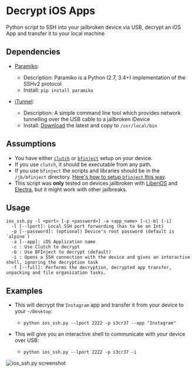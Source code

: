 # Decrypt iOS Apps
Python script to SSH into your jailbroken device via USB, decrypt an iOS App and transfer it to your local machine

## Dependencies
- [Paramiko](http://www.paramiko.org/):
  - Description: Paramiko is a Python (2.7, 3.4+) implementation of the SSHv2 protocol
  - Install: `pip install paramiko`
  
- [iTunnel](https://code.google.com/archive/p/iphonetunnel-usbmuxconnectbyport/downloads):
  - Description: A simple command line tool which provides network tunnelling over the USB cable to a jailbroken iDevice
  - Install: [Download](https://code.google.com/archive/p/iphonetunnel-usbmuxconnectbyport/downloads) the latest and copy to `/usr/local/bin`

## Assumptions
- You have either [`clutch`](https://github.com/KJCracks/Clutch) or [`bfinject`](https://github.com/BishopFox/bfinject) setup on your device.
- If you use `clutch`, it should be executable from any path.
- If you use `bfinject` the scripts and libraries should be in the `/jb/bfinject` directory. [Here's how to setup `bfinject` this way](https://ivrodriguez.com/reverse-engineer-ios-apps-ios-11-edition-part1/).
- This script was **only** tested on devices jailbroken with [LiberiOS](http://newosxbook.com/liberios/) and [Electra](https://coolstar.org/electra/), but it might work with other jailbreaks.

## Usage
```
ios_ssh.py -l <port> [-p <password>] -a <app_name> [-c|-b] [-i]
  -l [--lport]: Local SSH port forwarding (has to be an Int)
  -p [--password]: (optional) Device's root password (default is `alpine`)
  -a [--app]: iOS Application name
  -c : Use Clutch to decrypt
  -b : Use BFInject to decrypt (default)
  -i : Opens a SSH connection with the device and gives an interactive shell, ignoring the decryption task
  -f [--full]: Performs the decryption, decrypted app transfer, unpacking and file organization tasks.
```

## Examples
- This will decrypt the `Instagram` app and transfer it from your device to your `~/Desktop`:
  - `python ios_ssh.py --lport 2222 -p s3cr37 --app "Instagram"`


- This will give you an interactive shell to communicate with your device over USB:
  - `python ios_ssh.py --lport 2222 -p s3cr37 -i`

![ios_ssh.py screenshot](screenshot.png)

